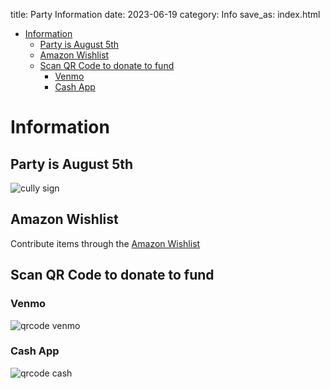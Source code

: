 title: Party Information
date: 2023-06-19
category: Info
save_as: index.html


- [Information](#information)
  - [Party is August 5th](#party-is-august-5th)
  - [Amazon Wishlist](#amazon-wishlist)
  - [Scan QR Code to donate to fund](#scan-qr-code-to-donate-to-fund)
    - [Venmo](#venmo)
    - [Cash App](#cash-app)

# Information

## Party is August 5th

![cully sign]({static}/images/flyer.png)

## Amazon Wishlist
Contribute items through the [Amazon Wishlist](https://www.amazon.com/hz/wishlist/ls/2G4PP9UICVTOK?ref_=wl_share)

## Scan QR Code to donate to fund

### Venmo
![qrcode venmo]({static}/images/venmo.png)

### Cash App
![qrcode cash]({static}/images/cash.png)
